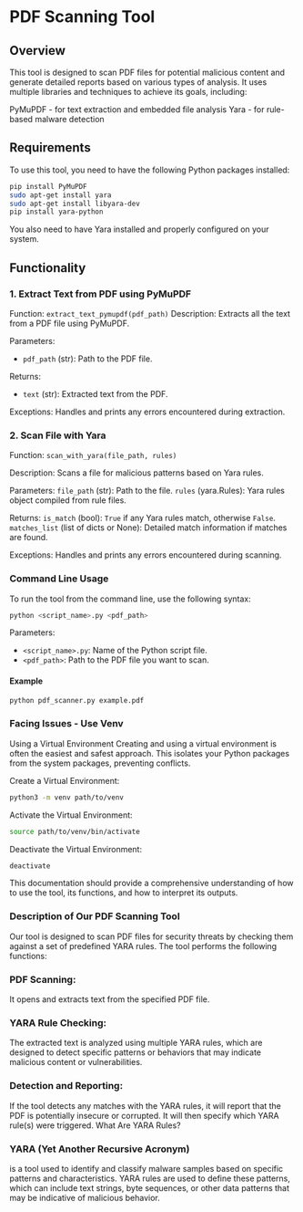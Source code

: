 # PDF Scanning Tool

## Overview

This tool is designed to scan PDF files for potential malicious content and generate detailed reports based on various types of analysis. It uses multiple libraries and techniques to achieve its goals, including:

PyMuPDF -  for text extraction and embedded file analysis
Yara - for rule-based malware detection

## Requirements

To use this tool, you need to have the following Python packages installed:

```bash
pip install PyMuPDF
sudo apt-get install yara
sudo apt-get install libyara-dev
pip install yara-python
```

You also need to have Yara installed and properly configured on your system.



## Functionality

### 1. Extract Text from PDF using PyMuPDF

Function: `extract_text_pymupdf(pdf_path)`
Description: Extracts all the text from a PDF file using PyMuPDF.

Parameters:
- `pdf_path` (str): Path to the PDF file.


Returns:
- `text` (str): Extracted text from the PDF.

Exceptions: Handles and prints any errors encountered during extraction.


### 2. Scan File with Yara

Function:  `scan_with_yara(file_path, rules)`

Description:  Scans a file for malicious patterns based on Yara rules.

Parameters: `file_path` (str): 
 Path to the file.
 `rules` (yara.Rules): Yara rules object compiled from rule files.

Returns:
`is_match` (bool): `True` if any Yara rules match, otherwise `False`.
 `matches_list` (list of dicts or None): Detailed match information if matches are found.

Exceptions: Handles and prints any errors encountered during scanning.


### Command Line Usage

To run the tool from the command line, use the following syntax:

```bash
python <script_name>.py <pdf_path>
```

Parameters:
- `<script_name>.py`: Name of the Python script file.
- `<pdf_path>`: Path to the PDF file you want to scan.

 #### Example

```bash
python pdf_scanner.py example.pdf
```

### Facing Issues - Use Venv
Using a Virtual Environment
Creating and using a virtual environment is often the easiest and safest approach. This isolates your Python packages from the system packages, preventing conflicts.

Create a Virtual Environment:
```bash
python3 -m venv path/to/venv
```
Activate the Virtual Environment:
```bash
source path/to/venv/bin/activate
```
Deactivate the Virtual Environment:
```bash
deactivate
```

This documentation should provide a comprehensive understanding of how to use the tool, its functions, and how to interpret its outputs.
### Description of Our PDF Scanning Tool
Our tool is designed to scan PDF files for security threats by checking them against a set of predefined YARA rules. The tool performs the following functions:

### PDF Scanning: 
It opens and extracts text from the specified PDF file.
### YARA Rule Checking:
The extracted text is analyzed using multiple YARA rules, which are designed to detect specific patterns or behaviors that may indicate malicious content or vulnerabilities.
### Detection and Reporting: 
If the tool detects any matches with the YARA rules, it will report that the PDF is potentially insecure or corrupted. It will then specify which YARA rule(s) were triggered.
What Are YARA Rules?

### YARA (Yet Another Recursive Acronym) 
is a tool used to identify and classify malware samples based on specific patterns and characteristics. YARA rules are used to define these patterns, which can include text strings, byte sequences, or other data patterns that may be indicative of malicious behavior. 

